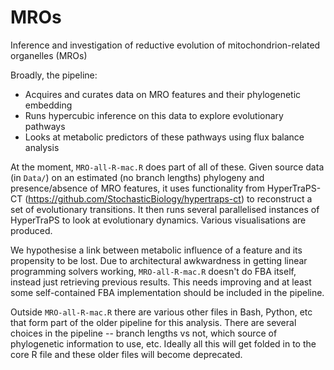 # MROs

Inference and investigation of reductive evolution of mitochondrion-related organelles (MROs)

Broadly, the pipeline:
* Acquires and curates data on MRO features and their phylogenetic embedding
* Runs hypercubic inference on this data to explore evolutionary pathways
* Looks at metabolic predictors of these pathways using flux balance analysis

At the moment, `MRO-all-R-mac.R` does part of all of these. Given source data (in `Data/`) on an estimated (no branch lengths) phylogeny and presence/absence of MRO features, it uses functionality from HyperTraPS-CT (https://github.com/StochasticBiology/hypertraps-ct) to reconstruct a set of evolutionary transitions. It then runs several parallelised instances of HyperTraPS to look at evolutionary dynamics. Various visualisations are produced.

We hypothesise a link between metabolic influence of a feature and its propensity to be lost. Due to architectural awkwardness in getting linear programming solvers working, `MRO-all-R-mac.R` doesn't do FBA itself, instead just retrieving previous results. This needs improving and at least some self-contained FBA implementation should be included in the pipeline.

Outside `MRO-all-R-mac.R` there are various other files in Bash, Python, etc that form part of the older pipeline for this analysis. There are several choices in the pipeline -- branch lengths vs not, which source of phylogenetic information to use, etc. Ideally all this will get folded in to the core R file and these older files will become deprecated.
